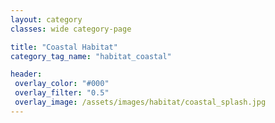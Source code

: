```yaml
---
layout: category
classes: wide category-page

title: "Coastal Habitat"
category_tag_name: "habitat_coastal"

header:
 overlay_color: "#000"
 overlay_filter: "0.5"
 overlay_image: /assets/images/habitat/coastal_splash.jpg
---
```


